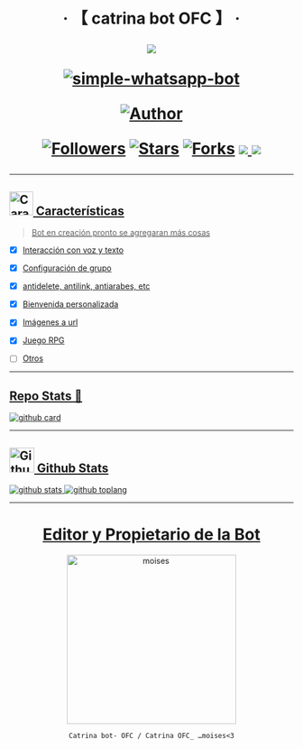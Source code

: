 <h1 align="center">‧ 【 catrina bot OFC 】 ‧
</p>
<p>
        <img src= "https://telegra.ph/file/aff4f06b811e3f98f1b56.jpg">
    </p>
    <p align="center">
        <a href="#"><img title="simple-whatsapp-bot" src="https://img.shields.io/badge/-SIMPLE--WHATSAPP--BOT-green?colorA=%23ff0000&colorB=%23017e40&style=for-the-badge"></a>
    </p>
    <p>
        <a href="https://https://github.com/daniela392"><img title="Author"    src="https://img.shields.io/badge/Author-おmoises-purple.svg?style=for-the-badge&logo=github"></a>
    </p>
    <p>
        <a href="https://github.com/Catrinaollowers"><img title="Followers" src="https://img.shields.io/github/followers/Catrina?color=blue&style=flat-square"></a>
        <a href="https://github.com/daniela392/catrina_bot ofc/stargazers/"><img title="Stars" src="https://img.shields.io/github/stars/Catrina/catrina_bot OFC?color=red&style=flat-square"></a>
        <a href="https://github.com/daniela392/CatrinabotOFC/network/members"><img title="Forks" src="http://img.shields.io/github/forks/Catrina/CATRINA_bot OFC?color=red&style=flat-square"></a>
        <a href="#"><img src="https://img.shields.io/badge/MANTENIMIENTO-SI-blue.svg"</a>
        <img src="https://img.shields.io/github/repo-size/Catrina/catrina_bot OFC" /> <br>
   </p>
   <p>
</h1>

---------




## <img src="https://i.pinimg.com/originals/73/69/6e/73696e022df7cd5cb3d999c6875361dd.gif" alt="Características" width="42" height="42"> Características

> Bot en creación pronto se agregaran más cosas 

- [x] Interacción con voz y texto
- [x] Configuración de grupo
- [x] antidelete, antilink, antiarabes, etc
- [x] Bienvenida personalizada
- [x] Imágenes a url
- [x] Juego RPG
- [ ] Otros


---------

## Repo Stats 🔭

![github card](https://github-readme-stats.vercel.app/api/pin/?username=Catrina&repo=catrina_bot&theme=chartreuse-dark)

---------

## <img src="https://raw.githubusercontent.com/vilcajoal/vilcajoal/master/assets/octocat-anime.gif" alt="Github" width="44" height="44"> Github Stats

![github stats](https://github-readme-stats.vercel.app/api?username=Catrina&show_icons=true&theme=chartreuse-dark)
![github toplang](https://github-readme-stats.vercel.app/api/top-langs/?username=Catrina&layout=compact&theme=chartreuse-dark)

---------
<div align="center">
  <h1 align="center">Editor y Propietario de la Bot</h1>

<a href="https://github.com/daniela392"><img src="https://i.ibb.co/MDHkhRZ/file.jpg" width="300" height="300" alt="moises"/></a>

` Catrina bot- OFC / Catrina OFC_ …⁠moises<3
`
